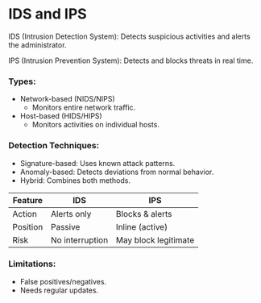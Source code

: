# IDS and IPS
IDS (Intrusion Detection System): Detects suspicious activities and alerts the administrator.

IPS (Intrusion Prevention System): Detects and blocks threats in real time.

### Types:
- Network-based (NIDS/NIPS)
    - Monitors entire network traffic.
- Host-based (HIDS/HIPS)
    - Monitors activities on individual hosts.

### Detection Techniques:
- Signature-based: Uses known attack patterns.
- Anomaly-based: Detects deviations from normal behavior.
- Hybrid: Combines both methods.

| Feature  | IDS             | IPS                  |
| -------- | --------------- | -------------------- |
| Action   | Alerts only     | Blocks & alerts      |
| Position | Passive         | Inline (active)      |
| Risk     | No interruption | May block legitimate |

### Limitations:
- False positives/negatives.
- Needs regular updates.

